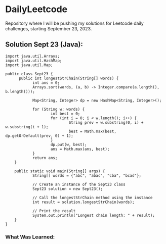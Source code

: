 # DailyLeetcode

Repository where I will be pushing my solutions for Leetcode daily challenges, starting September 23, 2023.

## Solution Sept 23 (Java):

    import java.util.Arrays;
    import java.util.HashMap;
    import java.util.Map;

    public class Sept23 {
          public int longestStrChain(String[] words) {
                int ans = 0;
                Arrays.sort(words, (a, b) -> Integer.compare(a.length(), b.length()));

                Map<String, Integer> dp = new HashMap<String, Integer>();

                for (String w: words) {
                        int best = 0;
                        for (int i = 0; i < w.length(); i++) {
                                String prev = w.substring(0, i) + w.substring(i + 1);
                                best = Math.max(best, dp.getOrDefault(prev, 0) + 1);
                        }
                        dp.put(w, best);
                        ans = Math.max(ans, best);
                }
                return ans;
        }

        public static void main(String[] args) {
                String[] words = {"abc", "abac", "cba", "bcad"};

                // Create an instance of the Sept23 class
                Sept23 solution = new Sept23();

                // Call the longestStrChain method using the instance
                int result = solution.longestStrChain(words);

                // Print the result
                System.out.println("Longest chain length: " + result);
        }
    }

### What Was Learned:



